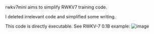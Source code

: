 rwkv7mini aims to simplify RWKV7 training code.

I deleted irrelevant code and simplified some writing.

This code is directly executable. See RWKV-7 0.1B example:
![image](https://github.com/user-attachments/assets/eec82b30-c3f5-413b-ba44-eccea39e71e2)
